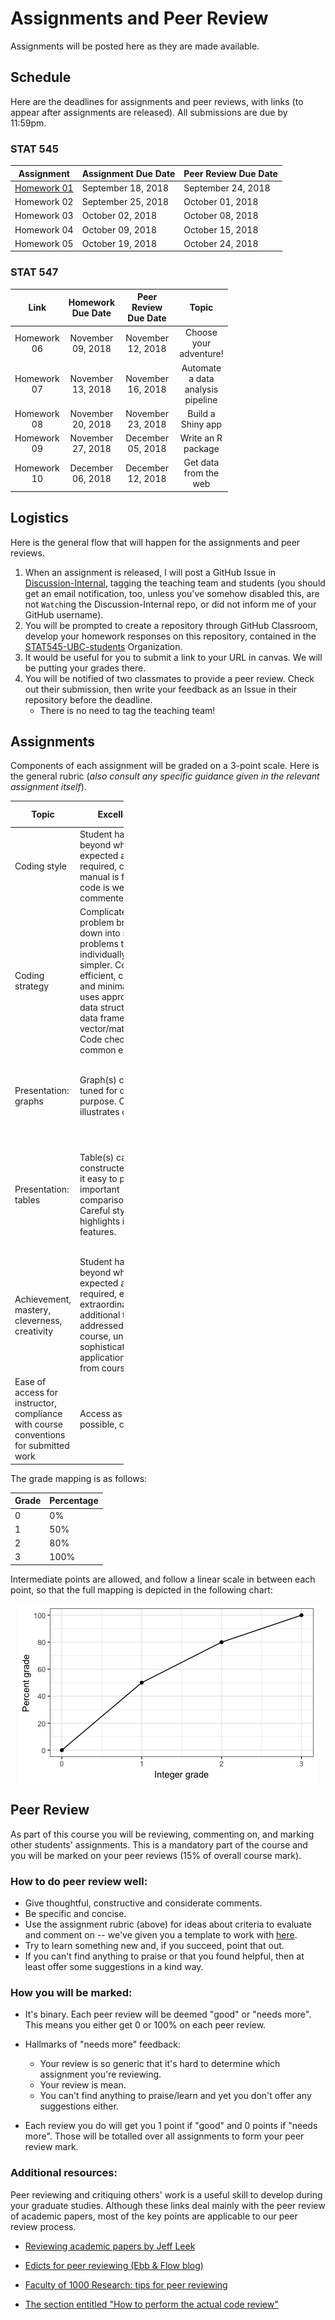 Assignments and Peer Review
================

Assignments will be posted here as they are made available.

Schedule
--------

Here are the deadlines for assignments and peer reviews, with links (to appear after assignments are released). All submissions are due by 11:59pm.

### STAT 545

| Assignment                    | Assignment Due Date | Peer Review Due Date |
|-------------------------------|---------------------|----------------------|
| [Homework 01](hw01/hw01.html) | September 18, 2018  | September 24, 2018   |
| Homework 02                   | September 25, 2018  | October 01, 2018     |
| Homework 03                   | October 02, 2018    | October 08, 2018     |
| Homework 04                   | October 09, 2018    | October 15, 2018     |
| Homework 05                   | October 19, 2018    | October 24, 2018     |

### STAT 547

<table style="width:69%;">
<colgroup>
<col width="6%" />
<col width="25%" />
<col width="27%" />
<col width="9%" />
</colgroup>
<thead>
<tr class="header">
<th align="center">Link</th>
<th align="center">Homework Due Date</th>
<th align="center">Peer Review Due Date</th>
<th align="center">Topic</th>
</tr>
</thead>
<tbody>
<tr class="odd">
<td align="center">Homework 06</td>
<td align="center">November 09, 2018</td>
<td align="center">November 12, 2018</td>
<td align="center">Choose your adventure!</td>
</tr>
<tr class="even">
<td align="center">Homework 07</td>
<td align="center">November 13, 2018</td>
<td align="center">November 16, 2018</td>
<td align="center">Automate a data analysis pipeline</td>
</tr>
<tr class="odd">
<td align="center">Homework 08</td>
<td align="center">November 20, 2018</td>
<td align="center">November 23, 2018</td>
<td align="center">Build a Shiny app</td>
</tr>
<tr class="even">
<td align="center">Homework 09</td>
<td align="center">November 27, 2018</td>
<td align="center">December 05, 2018</td>
<td align="center">Write an R package</td>
</tr>
<tr class="odd">
<td align="center">Homework 10</td>
<td align="center">December 06, 2018</td>
<td align="center">December 12, 2018</td>
<td align="center">Get data from the web</td>
</tr>
</tbody>
</table>

Logistics
---------

Here is the general flow that will happen for the assignments and peer reviews.

1.  When an assignment is released, I will post a GitHub Issue in [Discussion-Internal](https://github.com/STAT545-UBC/Discussion-Internal), tagging the teaching team and students (you should get an email notification, too, unless you've somehow disabled this, are not `Watch`ing the Discussion-Internal repo, or did not inform me of your GitHub username).
2.  You will be prompted to create a repository through GitHub Classroom, develop your homework responses on this repository, contained in the [STAT545-UBC-students](https://github.com/STAT545-UBC-students) Organization.
3.  It would be useful for you to submit a link to your URL in canvas. We will be putting your grades there.
4.  You will be notified of two classmates to provide a peer review. Check out their submission, then write your feedback as an Issue in their repository before the deadline.
    -   There is no need to tag the teaching team!

Assignments
-----------

Components of each assignment will be graded on a 3-point scale. Here is the general rubric (*also consult any specific guidance given in the relevant assignment itself*).

<table style="width:36%;">
<colgroup>
<col width="6%" />
<col width="9%" />
<col width="11%" />
<col width="8%" />
</colgroup>
<thead>
<tr class="header">
<th>Topic</th>
<th>Excellent: 3</th>
<th>Satisfactory: 2</th>
<th>Needs work: 1</th>
</tr>
</thead>
<tbody>
<tr class="odd">
<td>Coding style</td>
<td>Student has gone beyond what was expected and required, coding manual is followed, code is well commented</td>
<td>Coding style lacks refinement and has some errors, but code is readable and has some comments</td>
<td>Many errors in coding style, little attention paid to making the code human readable</td>
</tr>
<tr class="even">
<td>Coding strategy</td>
<td>Complicated problem broken down into sub-problems that are individually much simpler. Code is efficient, correct, and minimal. Code uses appropriate data structure (list, data frame, vector/matrix/array). Code checks for common errors</td>
<td>Code is correct, but could be edited down to leaner code. Some &quot;hacking&quot; instead of using suitable data structure. Some checks for errors.</td>
<td>Code tackles complicated problem in one big chunk. Code is repetitive and could easily be functionalized. No anticipation of errors.</td>
</tr>
<tr class="odd">
<td>Presentation: graphs</td>
<td>Graph(s) carefully tuned for desired purpose. One graph illustrates one point</td>
<td>Graph(s) well chosen, but with a few minor problems: inappropriate aspect ratios, poor labels.</td>
<td>Graph(s) poorly chosen to support questions.</td>
</tr>
<tr class="even">
<td>Presentation: tables</td>
<td>Table(s) carefully constructed to make it easy to perform important comparisons. Careful styling highlights important features.</td>
<td>Table(s) generally appropriate but possibly some minor formatting deficiencies.</td>
<td>Table(s) with too many, or inconsistent, decimal places. Table(s) not appropriate for questions and findings. Major display problems.</td>
</tr>
<tr class="odd">
<td>Achievement, mastery, cleverness, creativity</td>
<td>Student has gone beyond what was expected and required, e.g., extraordinary effort, additional tools not addressed by this course, unusually sophisticated application of tools from course.</td>
<td>Tools and techniques from the course are applied very competently and, perhaps,somewhat creatively. Chosen task was acceptable, but fairly conservative in ambition.</td>
<td>Student does not display the expected level of mastery of the tools and techniques in this course. Chosen task was too limited in scope.</td>
</tr>
<tr class="even">
<td>Ease of access for instructor, compliance with course conventions for submitted work</td>
<td>Access as easy as possible, code runs!</td>
<td>Satisfactory</td>
<td>Not an earnest effort to reduce friction and comply with conventions and/or code does not run</td>
</tr>
</tbody>
</table>

The grade mapping is as follows:

| Grade | Percentage |
|-------|------------|
| 0     | 0%         |
| 1     | 50%        |
| 2     | 80%        |
| 3     | 100%       |

Intermediate points are allowed, and follow a linear scale in between each point, so that the full mapping is depicted in the following chart:

<img src="README_files/figure-markdown_github/unnamed-chunk-1-1.png" style="display: block; margin: auto;" />

Peer Review
-----------

As part of this course you will be reviewing, commenting on, and marking other students' assignments. This is a mandatory part of the course and you will be marked on your peer reviews (15% of overall course mark).

### How to do peer review well:

-   Give thoughtful, constructive and considerate comments.
-   Be specific and concise.
-   Use the assignment rubric (above) for ideas about criteria to evaluate and comment on -- we've given you a template to work with [here](https://github.com/STAT545-UBC/Classroom/blob/master/assignments/peer-review-template.md).
-   Try to learn something new and, if you succeed, point that out.
-   If you can't find anything to praise or that you found helpful, then at least offer some suggestions in a kind way.

### How you will be marked:

-   It's binary. Each peer review will be deemed "good" or "needs more". This means you either get 0 or 100% on each peer review.

-   Hallmarks of "needs more" feedback:
    -   Your review is so generic that it's hard to determine which assignment you're reviewing.
    -   Your review is mean.
    -   You can't find anything to praise/learn and yet you don't offer any suggestions either.
-   Each review you do will get you 1 point if "good" and 0 points if "needs more". Those will be totalled over all assignments to form your peer review mark.

### Additional resources:

Peer reviewing and critiquing others' work is a useful skill to develop during your graduate studies. Although these links deal mainly with the peer review of academic papers, most of the key points are applicable to our peer review process.

-   [Reviewing academic papers by Jeff Leek](https://github.com/jtleek/reviews/blob/master/README.md)

-   [Edicts for peer reviewing (Ebb & Flow blog)](http://evol-eco.blogspot.ca/2014/09/edicts-for-peer-reviewing.html)

-   [Faculty of 1000 Research: tips for peer reviewing](http://f1000research.com/peer-reviewing-tips)

-   [The section entitled "How to perform the actual code review"](http://zonca.github.io/2014/08/code-review-for-scientific-computing.html)
